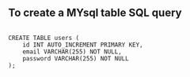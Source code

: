 ## To create a MYsql table SQL query

```

CREATE TABLE users (
    id INT AUTO_INCREMENT PRIMARY KEY,
    email VARCHAR(255) NOT NULL,
    password VARCHAR(255) NOT NULL
);



```
